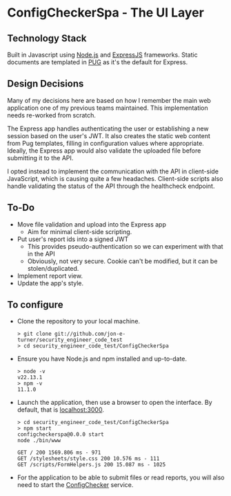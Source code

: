 # ConfigCheckerSpa - The UI Layer

## Technology Stack

Built in Javascript using [Node.js](https://nodejs.org/en) and [ExpressJS](https://expressjs.com) frameworks. Static documents are templated in [PUG](https://pugjs.org) as it's the default for Express.

## Design Decisions

Many of my decisions here are based on how I remember the main web application one of my previous teams maintained. This implementation needs re-worked from scratch.

The Express app handles authenticating the user or establishing a new session based on the user's JWT. It also creates the static web content from Pug templates, filling in configuration values where appropriate. Ideally, the Express app would also validate the uploaded file before submitting it to the API.

I opted instead to implement the communication with the API in client-side JavaScript, which is causing quite a few headaches. Client-side scripts also handle validating the status of the API through the healthcheck endpoint.

## To-Do

- Move file validation and upload into the Express app
  - Aim for minimal client-side scripting.
- Put user's report ids into a signed JWT
  - This provides pseudo-authentication so we can experiment with that in the API
  - Obviously, not very secure. Cookie can't be modified, but it can be stolen/duplicated.
- Implement report view.
- Update the app's style.

## To configure

- Clone the repository to your local machine.

    ``` shell
    > git clone git://github.com/jon-e-turner/security_engineer_code_test
    > cd security_engineer_code_test/ConfigCheckerSpa
    ```

- Ensure you have Node.js and npm installed and up-to-date.

    ``` shell
    > node -v
    v22.13.1
    > npm -v
    11.1.0
    ```

- Launch the application, then use a browser to open the interface. By default, that is [localhost:3000](http://localhost:3000/).

    ```shell
    > cd security_engineer_code_test/ConfigCheckerSpa
    > npm start
    configcheckerspa@0.0.0 start
    node ./bin/www

    GET / 200 1569.806 ms - 971
    GET /stylesheets/style.css 200 10.576 ms - 111
    GET /scripts/FormHelpers.js 200 15.087 ms - 1025
    ```

- For the application to be able to submit files or read reports, you will also need to start the [ConfigChecker](../ConfigChecker/README.md#to-configure) service.
